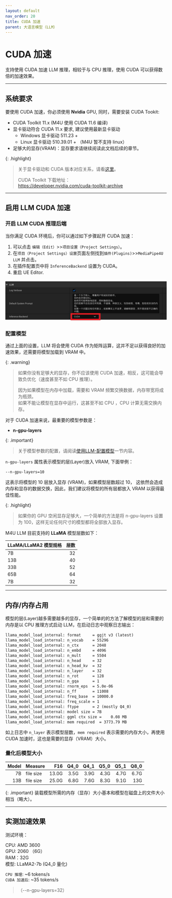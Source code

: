```yaml
---
layout: default
nav_order: 20
title: CUDA 加速
parent: 大语言模型（LLM）
---
```


# CUDA 加速

支持使用 CUDA 加速 LLM 推理，相较于与 CPU 推理，使用 CUDA 可以获得数倍的加速效果。

---   

## 系统要求

要使用 CUDA 加速，你必须使用 **Nvidia** GPU, 同时，需要安装 CUDA Tookit:

- CUDA Toolkit 11.x (M4U 使用 CUDA 11.6 编译)
- 显卡驱动符合 CUDA 11.x 要求, 建议使用最新显卡驱动
  - Windows 显卡驱动 511.23 +
  - Linux 显卡驱动 510.39.01 + （M4U 暂不支持 linux）
- 足够大的显存(VRAM)：显存要求请继续阅读此文档后续的章节。

{: .highlight}
> 关于显卡驱动和 CUDA 版本对应关系，请看[这里](https://docs.nvidia.com/cuda/cuda-toolkit-release-notes/index.html#cuda-toolkit-major-component-versions)。
>
> CUDA Toolkit 下载地址：    
> https://developer.nvidia.com/cuda-toolkit-archive 

--- 

## 启用 LLM CUDA 加速   

### 开启 LLM CUDA 推理后端   
当你满足 CUDA 环境后，你可以通过如下步骤起开 CUDA 加速：   

1. 可以点击 `编辑（Edit）`>>`项目设置（Project Settings）`。   
2. 在`项目（Project Settings）设置`页面左侧找到`插件(Plugins)`>>`MediaPipe4U LLM` 并点击。    
3. 在插件配置页中将 `InferenceBackend` 设置为 CUDA。   
4. 重启 UE Editor.

[![Open Cuda](./images/llm_settings_cuda.jpg "Open Cuda")](./images/llm_settings_cuda.jpg)

### 配置模型

通过上面的设置，LLM 将会使用 CUDA 作为矩阵运算，这并不足以获得良好的加速效果，还需要将模型加载到 VRAM 中。   

{: .warning}
> 如果你没有足够大的显存，你不应该使用 CUDA 加速，相反，这可能会导致负优化（速度甚至不如 CPU 推理）。
>
> 因为如果模型在内存中加载，需要和 VRAM 频繁交换数据，内存带宽将成为瓶颈。    
> 如果不能让模型在显存中运行，这甚至不如 CPU ，CPU 计算无需交换内存。

对于 CUDA 加速来说，最重要的模型参数是：   
- **n-gpu-layers**

{: .important}
> 关于模型参数的配置，请阅读[使用LLM-配置模型](./usage.md#配置模型)一节内容。


`n-gpu-layers` 属性表示模型的层(Layer)放入 VRAM, 下面举例：
```
--n-gpu-layers=10
```

这表示将模型的 10 层放入显存 (VRAM)，如果模型层数超过 10， 这依然会造成内存和显存的数据交换，因此，我们建议将模型的所有层都放入 VRAM 以获得最佳性能。 

{: .highlight}
> 如果你的 GPU 空闲显存足够大，一个简单的方法是将 n-gpu-layers 设置为 100，这样无论任何尺寸的模型都将全部放入显存。 

M4U LLM 目前支持的 **LLaMA** 模型层数如下：

|LLaMA/LLaMA2 模型规格|层数|
|:----------|-------:|
|   7B      |   32   |
|   13B     |  	40   |
|   33B     |   52   |
|   65B     |   64   |
|   7B      |   32   |

---   

## 内存/内存占用

模型的层(Layer)越多需要越多的显存，一个简单的的方法了解模型的层和需要的内存是以 CPU 推理方式启动 LLM，在启动日志中观察日志输出：

```shell
llama_model_load_internal: format     = ggjt v3 (latest)
llama_model_load_internal: n_vocab    = 55296
llama_model_load_internal: n_ctx      = 2048
llama_model_load_internal: n_embd     = 4096
llama_model_load_internal: n_mult     = 5504
llama_model_load_internal: n_head     = 32
llama_model_load_internal: n_head_kv  = 32
llama_model_load_internal: n_layer    = 32
llama_model_load_internal: n_rot      = 128
llama_model_load_internal: n_gqa      = 1
llama_model_load_internal: rnorm_eps  = 5.0e-06
llama_model_load_internal: n_ff       = 11008
llama_model_load_internal: freq_base  = 10000.0
llama_model_load_internal: freq_scale = 1
llama_model_load_internal: ftype      = 2 (mostly Q4_0)
llama_model_load_internal: model size = 7B
llama_model_load_internal: ggml ctx size =    0.08 MB
llama_model_load_internal: mem required  = 3773.79 MB
```
如上日志中 `n_layer` 表示模型层数，`mem required` 表示需要的内存大小，再使用 CUDA 加速时，这也是需要的显存（VRAM）大小。

### 量化后模型大小

| Model | Measure      | F16    | Q4_0   | Q4_1   | Q5_0   | Q5_1   | Q8_0   |
|------:|--------------|-------:|-------:|-------:|-------:|-------:|-------:|
|    7B | file size    |  13.0G |   3.5G |   3.9G |   4.3G |   4.7G |   6.7G |
|   13B | file size    |  25.0G |   6.8G |   7.6G |   8.3G |   9.1G |    13G |

{: .important}
装载模型所需的内存（显存）大小基本和模型在磁盘上的文件大小相当（略大）。

---   
## 实测加速效果

测试环境：   

CPU: AMD 3600   
GPU: 2060 （6G）   
RAM：32G   
模型: LLaMA2-7b (Q4_0 量化)   


`CPU 推理`: ~6 tokens/s      
`CUDA 加速后`: ~35 tokens/s   
> （--n-gpu-layers=32）   



